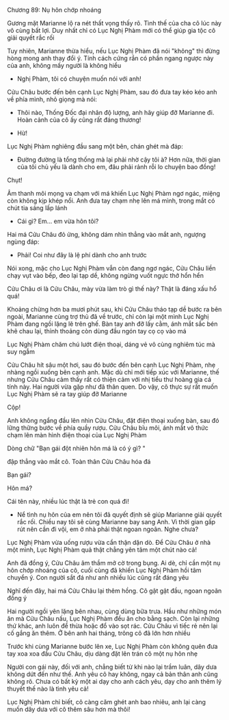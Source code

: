




Chương 89: Nụ hôn chớp nhoáng

Gương mặt Marianne lộ ra nét thất vọng thấy rõ. Tình thế của cha cô lúc này vô cùng bất lợi. Duy nhất chỉ có Lục Nghị Phàm mới có thể giúp gia tộc cô giải quyết rắc rối

Tuy nhiên, Marianne thừa hiểu, nếu Lục Nghị Phàm đã nói "không" thì đừng hòng mong anh thay đổi ý. Tính cách cứng rắn có phần ngang ngược này của anh, không mấy người là không hiểu

- Nghị Phàm, tôi có chuyện muốn nói với anh!

Cửu Châu bước đến bên cạnh Lục Nghị Phàm, sau đó đưa tay kéo kéo anh về phía mình, nhỏ giọng mà nói:

- Thôi nào, Thống Đốc đại nhân độ lượng, anh hãy giúp đỡ Marianne đi. Hoàn cảnh của cô ấy cũng rất đáng thương!

- Hừ!

Lục Nghị Phàm nghiêng đầu sang một bên, chán ghét mà đáp:


- Đường đường là tổng thống mà lại phải nhờ cậy tôi à? Hơn nữa, thời gian của tôi chủ yếu là dành cho em, đâu phải rảnh rỗi lo chuyện bao đồng!

Chụt!

Âm thanh môi mọng va chạm với má khiến Lục Nghị Phàm ngơ ngác, miệng còn không kịp khép nổi. Anh đưa tay chạm nhẹ lên má mình, trong mắt có chút tia sáng lấp lánh

- Cái gì? Em... em vừa hôn tôi?

Hai má Cửu Châu đỏ ửng, không dám nhìn thẳng vào mắt anh, ngượng ngùng đáp:

- Phải! Coi như đây là lệ phí dành cho anh trước

Nói xong, mặc cho Lục Nghị Phàm vẫn còn đang ngơ ngác, Cửu Châu liền chạy vụt vào bếp, đeo lại tạp dề, không ngừng vuốt ngực thở hổn hển

Cửu Châu ơi là Cửu Châu, mày vừa làm trò gì thế này? Thật là đáng xấu hổ quá!

Khoảng chừng hơn ba mươi phút sau, khi Cửu Châu tháo tạp dề bước ra bên ngoài, Marianne cùng trợ thủ đã về trước, chỉ còn lại một mình Lục Nghị Phàm đang ngồi lặng lẽ trên ghế. Bàn tay anh đỡ lấy cằm, ánh mắt sắc bén khẽ chau lại, thỉnh thoảng còn dùng đầu ngón tay cọ cọ vào má

Lục Nghị Phàm chăm chú lướt điện thoại, dáng vẻ vô cùng nghiêm túc mà suy ngẫm


Cửu Châu hít sâu một hơi, sau đó bước đến bên cạnh Lục Nghị Phàm, nhẹ nhàng ngồi xuống bên cạnh anh. Mặc dù chỉ mới tiếp xúc với Marianne, thế nhưng Cửu Châu cảm thấy rất có thiện cảm với nhị tiểu thư hoàng gia cá tính này. Hai người vừa gặp như đã thân quen. Do vậy, cô thực sự rất muốn Lục Nghị Phàm sẽ ra tay giúp đỡ Marianne

Cộp!

Anh không ngẩng đầu lên nhìn Cửu Châu, đặt điện thoại xuống bàn, sau đó lững thững bước về phía quầy rượu. Cửu Châu bĩu môi, ánh mắt vô thức chạm lên màn hình điện thoại của Lục Nghị Phàm

Dòng chữ "Bạn gái đột nhiên hôn má là có ý gì? "

đập thẳng vào mắt cô. Toàn thân Cửu Châu hóa đá

Bạn gái?

Hôn má?

Cái tên này, nhiều lúc thật là trẻ con quá đi!

- Nể tình nụ hôn của em nên tôi đã quyết định sẽ giúp Marianne giải quyết rắc rối. Chiều nay tôi sẽ cùng Marianne bay sang Anh. Vì thời gian gấp rút nên cần đi vội, em ở nhà phải thật ngoan ngoãn. Nghe chưa?

Lục Nghị Phàm vừa uống rượu vừa cẩn thận dặn dò. Để Cửu Châu ở nhà một mình, Lục Nghị Phàm quả thật chẳng yên tâm một chút nào cả!

Anh đã đồng ý, Cửu Châu âm thầm mở cờ trong bụng. Ai dè, chỉ cần một nụ hôn chớp nhoáng của cô, cuối cùng đã khiến Lục Nghị Phàm hồi tâm chuyển ý. Con người sắt đá như anh nhiều lúc cũng rất đáng yêu

Nghĩ đến đây, hai má Cửu Châu lại thêm hồng. Cô gật gật đầu, ngoan ngoãn đồng ý

Hai người ngồi yên lặng bên nhau, cùng dùng bữa trưa. Hầu như những món ăn mà Cửu Châu nấu, Lục Nghị Phàm đều ăn cho bằng sạch. Còn lại những thứ khác, anh luôn để thừa hoặc đổ vào sọt rác. Cửu Châu vì tiếc rẻ nên lại cố gắng ăn thêm. Ở bên anh hai tháng, trông cô đã lớn hơn nhiều

Trước khi cùng Marianne bước lên xe, Lục Nghị Phàm còn không quên đưa tay xoa xoa đầu Cửu Châu, dịu dàng đặt lên trán cô một nụ hôn nhẹ

Người con gái này, đối với anh, chẳng biết từ khi nào lại trầm luân, dây dưa không dứt đến như thế. Anh yêu cô hay không, ngay cả bản thân anh cũng không rõ. Chưa có bất kỳ một ai dạy cho anh cách yêu, dạy cho anh thêm lý thuyết thế nào là tình yêu cả!

Lục Nghị Phàm chỉ biết, cô càng căm ghét anh bao nhiêu, anh lại càng muốn dây dưa với cô thêm sâu hơn mà thôi!




